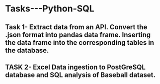 # Tasks---Python-SQL
## Task 1- Extract data from an API. Convert the .json format into pandas data frame. Inserting the data frame into the corresponding tables in the database. 

## TASK 2- Excel Data ingestion to PostGreSQL database and SQL analysis of Baseball dataset.
